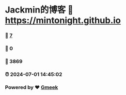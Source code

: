 # Jackmin的博客 :link: https://mintonight.github.io 
### :page_facing_up: [7](https://mintonight.github.io/tag.html) 
### :speech_balloon: 0 
### :hibiscus: 3869 
### :alarm_clock: 2024-07-01 14:45:02 
### Powered by :heart: [Gmeek](https://github.com/Meekdai/Gmeek)
